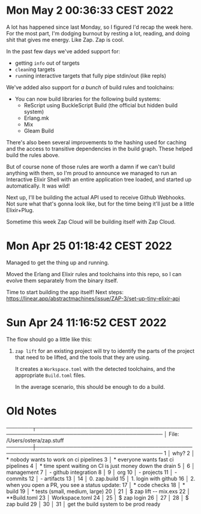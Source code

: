 
# Mon May  2 00:36:33 CEST 2022

A lot has happened since last Monday, so I figured I'd recap the week here. For
the most part, I'm dodging burnout by resting a lot, reading, and doing shit
that gives me energy. Like Zap. Zap is cool.

In the past few days we've added support for:

* getting `info` out of targets
* `clean`ing targets
* `run`ning interactive targets that fully pipe stdin/out (like repls)

We've added also support for _a bunch_ of build rules and toolchains:

* You can now build libraries for the following build systems:
  * ReScript using BuckleScript Build (the official but hidden build system)
  * Erlang.mk 
  * Mix
  * Gleam Build

There's also been several improvements to the hashing used for caching and the
access to transitive dependencies in the build graph. These helped build the
rules above.

But of course none of those rules are worth a damn if we can't build anything
with them, so I'm proud to announce we managed to run an Interactive Elixir
Shell with an entire application tree loaded, and started up automatically. It
was wild!

Next up, I'll be building the actual API used to receive Github Webhooks. Not
sure what that's gonna look like, but for the time being it'll just be a little
Elixir+Plug.

Sometime this week Zap Cloud will be building itself with Zap Cloud.

# Mon Apr 25 01:18:42 CEST 2022

Managed to get the thing up and running.

Moved the Erlang and Elixir rules and toolchains into this repo, so I can
evolve them separately from the binary itself.

Time to start building the app itself! Next steps:
https://linear.app/abstractmachines/issue/ZAP-3/set-up-tiny-elixir-api


# Sun Apr 24 11:16:52 CEST 2022

The flow should go a little like this:

1. `zap lift` for an existing project will try to identify the parts of the
   project that need to be lifted, and the tools that they are using.

   It creates a `Workspace.toml` with the detected toolchains, and the
   appropriate `Build.toml` files.

   In the average scenario, this should be enough to do a build.


# Old Notes
───────┬────────────────────────────────────────────────────────────────────────────────────
       │ File: /Users/ostera/zap.stuff
───────┼────────────────────────────────────────────────────────────────────────────────────
   1   │ why?
   2   │ * nobody wants to work on ci pipelines
   3   │ * everyone wants fast ci pipelines
   4   │ * time spent waiting on CI is just money down the drain
   5   │ 
   6   │ management
   7   │ - github integration
   8   │ 
   9   │ org
  10   │ - projects
  11   │   - commits
  12   │     - artifacts
  13   │ 
  14   │ 0. zap.build
  15   │ 1. login with github
  16   │ 2. when you open a PR, you see a status update:
  17   │     * code checks
  18   │     * build
  19   │     * tests (small, medium, large)
  20   │ 
  21   │ $ zap lift -- mix.exs
  22   │ **Build.toml
  23   │ Workspace.toml
  24   │ 
  25   │ $ zap login
  26   │ <open github>
  27   │ 
  28   │ $ zap build
  29   │ <reuse the build cache>
  30   │ 
  31   │ get the build system to be prod ready
